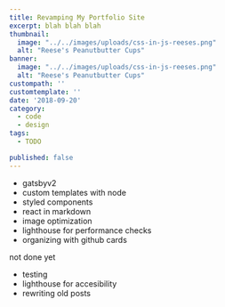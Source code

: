 ```yaml
---
title: Revamping My Portfolio Site
excerpt: blah blah blah
thumbnail: 
  image: "../../images/uploads/css-in-js-reeses.png"
  alt: "Reese's Peanutbutter Cups"
banner:
  image: "../../images/uploads/css-in-js-reeses.png"
  alt: "Reese's Peanutbutter Cups"
custompath: ''
customtemplate: ''
date: '2018-09-20'
category: 
  - code
  - design
tags:
  - TODO

published: false
---
```


- gatsbyv2
- custom templates with node
- styled components
- react in markdown
- image optimization
- lighthouse for performance checks
- organizing with github cards

not done yet
 - testing
 - lighthouse for accesibility
 - rewriting old posts